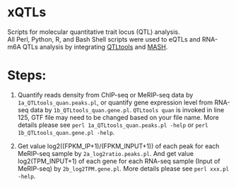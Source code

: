 # xQTLs
Scripts for molecular quantitative trait locus (QTL) analysis.                               
All Perl, Python, R, and Bash Shell scripts were used to eQTLs and RNA-m6A QTLs analysis by integrating [QTLtools](https://github.com/qtltools/qtltools) and [MASH](https://github.com/stephenslab/mashr).
              
# Steps:     
1. Quantify reads density from ChIP-seq or MeRIP-seq data by `1a_QTLtools_quan.peaks.pl`, or quantify gene expression level from RNA-seq data by `1b_QTLtools_quan.gene.pl`.  `QTLtools quan` is invoked in line 125, GTF file may need to be changed based on your file name. More details please see `perl 1a_QTLtools_quan.peaks.pl -help` or `perl 1b_QTLtools_quan.gene.pl -help`.  
                                                                                                
2. Get value log2((FPKM_IP+1)/(FPKM_INPUT+1)) of each peak for each MeRIP-seq sample by `2a_log2ratio.peaks.pl`. And get value log2(TPM_INPUT+1) of each gene for each RNA-seq sample (Input of MeRIP-seq) by `2b_log2TPM.gene.pl`.  More details please see `perl xxx.pl -help`.  

